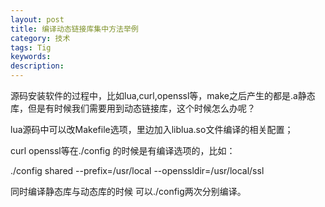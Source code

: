 ```yaml
---
layout: post
title: 编译动态链接库集中方法举例
category: 技术
tags: Tig
keywords:
description:
---
```



源码安装软件的过程中，比如lua,curl,openssl等，make之后产生的都是.a静态库，但是有时候我们需要用到动态链接库，这个时候怎么办呢？

lua源码中可以改Makefile选项，里边加入liblua.so文件编译的相关配置；

curl openssl等在./config 的时候是有编译选项的，比如：

./config shared --prefix=/usr/local --openssldir=/usr/local/ssl

同时编译静态库与动态库的时候 可以./config两次分别编译。
